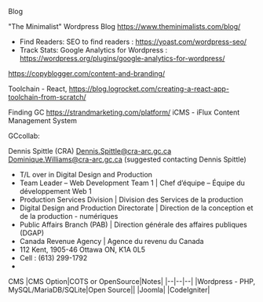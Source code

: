 

Blog

"The Minimalist" Wordpress Blog
https://www.theminimalists.com/blog/

- Find Readers: SEO to find readers : https://yoast.com/wordpress-seo/
- Track Stats: Google Analytics for Wordpress : https://wordpress.org/plugins/google-analytics-for-wordpress/

https://copyblogger.com/content-and-branding/

Toolchain - React,
https://blog.logrocket.com/creating-a-react-app-toolchain-from-scratch/


Finding GC
https://strandmarketing.com/platform/
iCMS - iFlux Content Management System

GCcollab:

Dennis Spittle (CRA) Dennis.Spittle@cra-arc.gc.ca
Dominique.Williams@cra-arc.gc.ca (suggested contacting Dennis Spittle)
- T/L over in Digital Design and Production
- Team Leader – Web Development Team 1 | Chef d’équipe – Équipe du développement Web 1
- Production Services Division | Division des Services de la production
- Digital Design and Production Directorate | Direction de la conception et de la production - numériques
- Public Affairs Branch (PAB) | Direction générale des affaires publiques (DGAP)
- Canada Revenue Agency | Agence du revenu du Canada
- 112 Kent, 1905-46 Ottawa ON, K1A 0L5
- Cell : (613) 299-1792
-  

CMS
|CMS Option|COTS or OpenSource|Notes|
|--|--|--|
|Wordpress - PHP, MySQL/MariaDB/SQLite|Open Source||
|Joomla|
|CodeIgniter|
